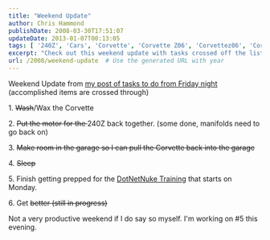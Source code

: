 ```yaml
---
title: "Weekend Update"
author: Chris Hammond
publishDate: 2008-03-30T17:51:07
updateDate: 2013-01-07T00:13:05
tags: [ '240Z', 'Cars', 'Corvette', 'Corvette Z06', 'Corvettez06', 'CorvetteZ06org', 'Datsun', 'Life News', 'Project 240Z', 'Project240z', 'Project240Zcom' ]
excerpt: "Check out this weekend update with tasks crossed off the list. Not as productive as planned, but progress made. Stay tuned for more updates! #productivity #weekendprogress"
url: /2008/weekend-update  # Use the generated URL with year
---
```

<p>Weekend Update from <a href="https://www.chrishammond.com/tabid/54/itemid/1136/weekend-plans">my post of tasks to do from Friday night</a> (accomplished items are crossed through)</p> <div class="Normal" id="divArticleContent"><span id="dnn_ctr372_ItemDisplay_ArticleDisplay_lblArticleText"> <p>1. <strike>Wash</strike>/Wax the Corvette</p> <p>2. <strike>Put the motor for the </strike>240Z back together. (some done, manifolds need to go back on)</p> <p>3. <strike>Make room in the garage so I can pull the Corvette back into the garage</strike></p> <p>4. <strike>Sleep</strike></p> <p>5. Finish getting prepped for the <a href="https://www.dotnetnuke.com/Products/DotNetNukeTraining/tabid/1299/Default.aspx">DotNetNuke Training</a> that starts on Monday.</p> <p>6. Get <strike>better (still in progress)</strike></p> <p>Not a very productive weekend if I do say so myself. I'm working on #5 this evening.</p> <p>&#160;</p> </span></div>


